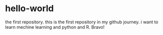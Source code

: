 # hello-world
the first repository.
this is the first repository in my github journey.
i want to learn mechine learning and python and R.
Bravo!
